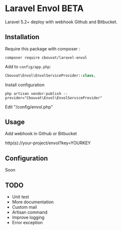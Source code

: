 # Laravel Envol BETA

Laravel 5.2+ deploy with webhook Github and Bitbucket.

## Installation

Require this package with composer :

```shell
composer require cbouvat/laravel-envol
```

Add to `config/app.php`:

```php
Cbouvat\Envol\EnvolServiceProvider::class,
```

Install configuration

```shell
php artisan vendor:publish --provider="Cbouvat\Envol\EnvolServiceProvider"
```

Edit "/config/envol.php"

## Usage

Add webhook in Github or Bitbucket

http(s)://your-project/envol?key=YOURKEY

## Configuration

Soon

## TODO

- Unit test
- More documentation
- Custom mail
- Artisan command
- Improve logging
- Error exception
